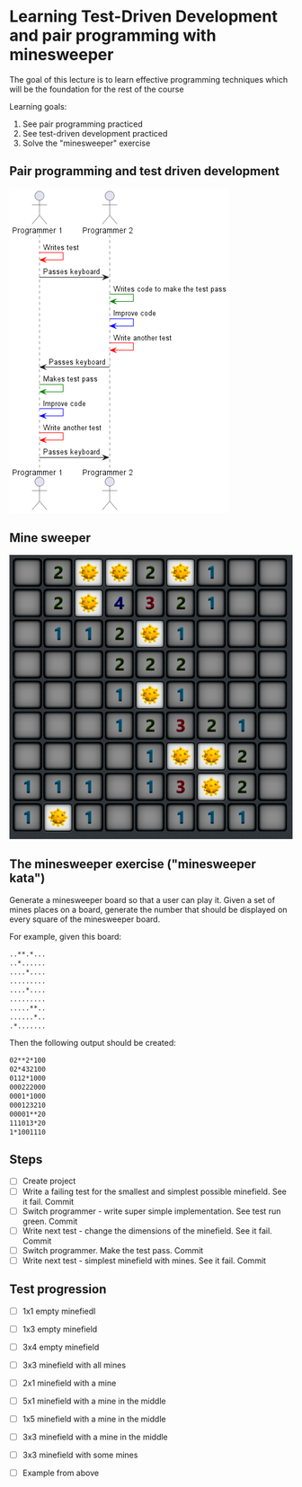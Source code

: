# Learning Test-Driven Development and pair programming with minesweeper

The goal of this lecture is to learn effective programming techniques
which will be the foundation for the rest of the course

Learning goals:

1. See pair programming practiced
2. See test-driven development practiced
3. Solve the "minesweeper" exercise

## Pair programming and test driven development

![](./docs/ping-pong.png)

## Mine sweeper

![](./docs/minesweeper.png)

## The minesweeper exercise ("minesweeper kata")

Generate a minesweeper board so that a user can play it. Given a set of
mines places on a board, generate the number that should be displayed on
every square of the minesweeper board.

For example, given this board:

```
..**.*...
..*......
....*....
.........
....*....
.........
.....**..
......*..
.*.......
```

Then the following output should be created:

```
02**2*100
02*432100
0112*1000
000222000
0001*1000
000123210
00001**20
111013*20
1*1001110
```

## Steps

* [ ] Create project
* [ ] Write a failing test for the smallest and simplest possible minefield. See it fail. Commit
* [ ] Switch programmer - write super simple implementation. See test run green. Commit
* [ ] Write next test - change the dimensions of the minefield. See it fail. Commit
* [ ] Switch programmer. Make the test pass. Commit
* [ ] Write next test - simplest minefield with mines. See it fail. Commit

## Test progression

* [ ] 1x1 empty minefiedl
* [ ] 1x3 empty minefield
* [ ] 3x4 empty minefield
* [ ] 3x3 minefield with all mines
* [ ] 2x1 minefield with a mine
* [ ] 5x1 minefield with a mine in the middle
* [ ] 1x5 minefield with a mine in the middle
* [ ] 3x3 minefield with a mine in the middle
* [ ] 3x3 minefield with some mines
* [ ] Example from above

